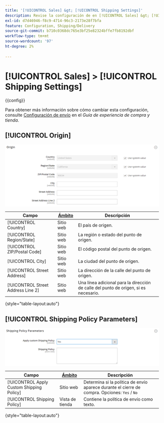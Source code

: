 ```yaml
---
title: '[!UICONTROL Sales] &gt; [!UICONTROL Shipping Settings]'
description: Revise la configuración de en [!UICONTROL Sales] &gt; [!UICONTROL Shipping Settings] de la administración de Commerce.
exl-id: d7d46946-f8c9-4714-96c3-2173e28f7bfa
feature: Configuration, Shipping/Delivery
source-git-commit: b710c0368dc765e3bf25e82324bffe7fb8192dbf
workflow-type: tm+mt
source-wordcount: '97'
ht-degree: 2%

---
```


# [!UICONTROL Sales] > [!UICONTROL Shipping Settings]

{{config}}

Para obtener más información sobre cómo cambiar esta configuración, consulte [Configuración de envío](../../stores-purchase/shipping-settings.md) en el _Guía de experiencia de compra y tienda_.

## [!UICONTROL Origin]

![Origen](./assets/shipping-settings-origin.png)<!-- zoom -->

| Campo | [Ámbito](../../getting-started/websites-stores-views.md#scope-settings) | Descripción |
|--- |--- |--- |
| [!UICONTROL Country] | Sitio web | El país de origen. |
| [!UICONTROL Region/State] | Sitio web | La región o estado del punto de origen. |
| [!UICONTROL ZIP/Postal Code] | Sitio web | El código postal del punto de origen. |
| [!UICONTROL City] | Sitio web | La ciudad del punto de origen. |
| [!UICONTROL Street Address] | Sitio web | La dirección de la calle del punto de origen. |
| [!UICONTROL Street Address Line 2] | Sitio web | Una línea adicional para la dirección de calle del punto de origen, si es necesario. |

{style="table-layout:auto"}

## [!UICONTROL Shipping Policy Parameters]

![Parámetros de política de envío](./assets/shipping-settings-shipping-policy-parameters.png)<!-- zoom -->

| Campo | [Ámbito](../../getting-started/websites-stores-views.md#scope-settings) | Descripción |
|--- |--- |--- |
| [!UICONTROL Apply Custom Shipping Policy] | Sitio web | Determina si la política de envío aparece durante el cierre de compra. Opciones: `Yes` / `No` |
| [!UICONTROL Shipping Policy] | Vista de tienda | Contiene la política de envío como texto. |

{style="table-layout:auto"}

